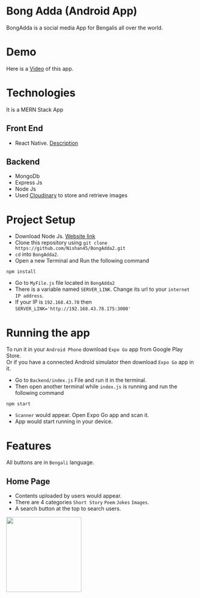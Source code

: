 # Bong Adda (Android App)
BongAdda is a social media App for Bengalis all over the world.

# Demo
Here is a
<a href="https://drive.google.com/file/d/15VE6vWz3o-m9lJKTpe3MpHZj_Kmyqs2K/view?usp=sharing"> Video</a> of this app.

# Technologies
It is a MERN Stack App
## Front End
* React Native. <a href="https://reactnative.dev/"> Description</a>
## Backend
* MongoDb
* Express Js
* Node Js
* Used <a href="https://cloudinary.com/documentation">Cloudinary</a> to store and retrieve images


# Project Setup
* Download Node Js. <a href="https://nodejs.org/en/download"> Website link</a>
* Clone this repository using `git clone https://github.com/Nishan45/BongAdda2.git`
* `cd` into `BongAdda2`.
* Open a new Terminal and Run the following command
```
npm install
```
* Go to `MyFile.js` file located in `BongAdda2`
* There is a variable named `SERVER_LINK`. Change its url to your `internet IP address`.
* If your IP is `192.168.43.78` then `SERVER_LINK='http://192.168.43.78.175:3000'`

# Running the app
To run it in your `Android Phone` download `Expo Go` app from  Google Play Store.<br>
Or if you have a connected Android simulator then download `Expo Go` app in it.

* Go to `Backend/index.js` File and run it in the terminal.
* Then open another terminal while `index.js` is running and run the following command
```
npm start
```
* `Scanner` would appear. Open Expo Go app and scan it.
* App would start running in your device.

# Features
All buttons are in `Bengali` language.
## Home Page
* Contents uploaded by users would appear.
* There are 4 categories `Short Story` `Poem` `Jokes` `Images`.
* A search button at the top to search users.


<img src="https://github.com/Nishan45/BongAdda2/assets/114748319/06a7bae8-578f-487a-a740-32df1633d4b7" width="200">


